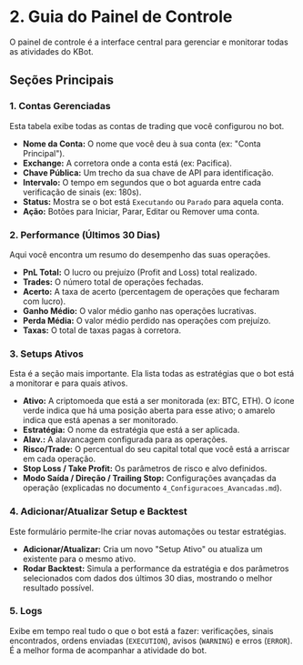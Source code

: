 # 2. Guia do Painel de Controle

O painel de controle é a interface central para gerenciar e monitorar todas as atividades do KBot.

## Seções Principais

### 1. Contas Gerenciadas

Esta tabela exibe todas as contas de trading que você configurou no bot.

- **Nome da Conta:** O nome que você deu à sua conta (ex: "Conta Principal").
- **Exchange:** A corretora onde a conta está (ex: Pacifica).
- **Chave Pública:** Um trecho da sua chave de API para identificação.
- **Intervalo:** O tempo em segundos que o bot aguarda entre cada verificação de sinais (ex: 180s).
- **Status:** Mostra se o bot está `Executando` ou `Parado` para aquela conta.
- **Ação:** Botões para Iniciar, Parar, Editar ou Remover uma conta.

### 2. Performance (Últimos 30 Dias)

Aqui você encontra um resumo do desempenho das suas operações.

- **PnL Total:** O lucro ou prejuízo (Profit and Loss) total realizado.
- **Trades:** O número total de operações fechadas.
- **Acerto:** A taxa de acerto (percentagem de operações que fecharam com lucro).
- **Ganho Médio:** O valor médio ganho nas operações lucrativas.
- **Perda Média:** O valor médio perdido nas operações com prejuízo.
- **Taxas:** O total de taxas pagas à corretora.

### 3. Setups Ativos

Esta é a seção mais importante. Ela lista todas as estratégias que o bot está a monitorar e para quais ativos.

- **Ativo:** A criptomoeda que está a ser monitorada (ex: BTC, ETH). O ícone verde indica que há uma posição aberta para esse ativo; o amarelo indica que está apenas a ser monitorado.
- **Estratégia:** O nome da estratégia que está a ser aplicada.
- **Alav.:** A alavancagem configurada para as operações.
- **Risco/Trade:** O percentual do seu capital total que você está a arriscar em cada operação.
- **Stop Loss / Take Profit:** Os parâmetros de risco e alvo definidos.
- **Modo Saída / Direção / Trailing Stop:** Configurações avançadas da operação (explicadas no documento `4_Configuracoes_Avancadas.md`).

### 4. Adicionar/Atualizar Setup e Backtest

Este formulário permite-lhe criar novas automações ou testar estratégias.

- **Adicionar/Atualizar:** Cria um novo "Setup Ativo" ou atualiza um existente para o mesmo ativo.
- **Rodar Backtest:** Simula a performance da estratégia e dos parâmetros selecionados com dados dos últimos 30 dias, mostrando o melhor resultado possível.

### 5. Logs

Exibe em tempo real tudo o que o bot está a fazer: verificações, sinais encontrados, ordens enviadas (`EXECUTION`), avisos (`WARNING`) e erros (`ERROR`). É a melhor forma de acompanhar a atividade do bot.